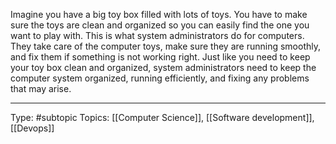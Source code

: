 Imagine you have a big toy box filled with lots of toys. You have to make sure the toys are clean and organized so you can easily find the one you want to play with. This is what system administrators do for computers. They take care of the computer toys, make sure they are running smoothly, and fix them if something is not working right. Just like you need to keep your toy box clean and organized, system administrators need to keep the computer system organized, running efficiently, and fixing any problems that may arise.
___
Type: #subtopic 
Topics: [[Computer Science]], [[Software development]], [[Devops]]

